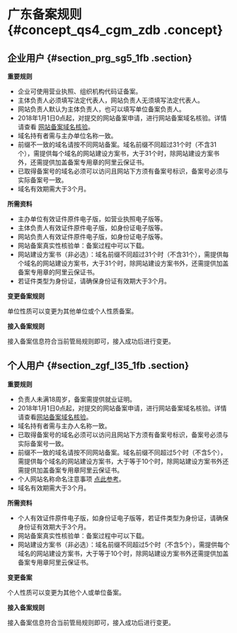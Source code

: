 # 广东备案规则 {#concept_qs4_cgm_zdb .concept}

## 企业用户 {#section_prg_sg5_1fb .section}

**重要规则**

-   企业可使用营业执照、组织机构代码证备案。
-   主体负责人必须填写法定代表人，网站负责人无须填写法定代表人。
-   网站负责人默认为主体负责人，也可以填写单位备案负责人。
-   2018年1月1日0点起，对提交的网站备案申请，进行网站备案域名核验。详情请查看 [网站备案域名核验](../../../../../cn.zh-CN/常见问题/域名核验FAQ.md)。
-   域名持有者需与主办单位名称一致。
-   前缀不一致的域名请按不同网站备案。域名前缀不同超过31个时（不含31个），需提供每个域名的网站建设方案书，大于31个时，除网站建设方案书外，还需提供加盖备案专用章的阿里云保证书。
-   已取得备案号的域名必须可以访问且网站下方须有备案号标识，备案号必须与实际备案号一致。
-   域名有效期需大于3个月。

**所需资料**

-   主办单位有效证件原件电子版，如营业执照电子版等。
-   主体负责人有效证件原件电子版，如身份证电子版等。
-   网站负责人有效证件原件电子版，如身份证电子版等。
-   网站备案真实性核验单：备案过程中可以下载。
-   网站建设方案书（非必选）：域名前缀不同超过31个时（不含31个），需提供每个域名的网站建设方案书，大于31个时，除网站建设方案书外，还需提供加盖备案专用章的阿里云保证书。
-   若证件类型为身份证，请确保身份证有效期大于3个月。

**变更备案规则**

单位性质可以变更为其他单位或个人性质备案。

**接入备案规则**

接入备案信息符合当前管局规则即可，接入成功后进行变更。

## 个人用户 {#section_zgf_l35_1fb .section}

**重要规则**

-   负责人未满18周岁，备案需提供就业证明。
-   2018年1月1日0点起，对提交的网站备案申请，进行网站备案域名核验。详情请查看[网站备案域名核验](../../../../../cn.zh-CN/常见问题/域名核验FAQ.md)。
-   域名持有者需与主办人名称一致。
-   已取得备案号的域名必须可以访问且网站下方须有备案号标识，备案号必须与实际备案号一致。
-   前缀不一致的域名请按不同网站备案。域名前缀不同超过5个时（不含5个），需提供每个域名的网站建设方案书，大于等于10个时，除网站建设方案书外还需提供加盖备案专用章阿里云保证书。
-   个人网站名称命名注意事项 [点此参考](../../../../../cn.zh-CN/常见问题/备案流程FAQ/填写主体信息和网站信息.md#section_hxd_kvr_zdb)。
-   域名有效期需大于3个月。

**所需资料**

-   个人有效证件原件电子版，如身份证电子版等，若证件类型为身份证，请确保身份证有效期大于3个月。
-   网站备案真实性核验单：备案过程中可以下载。
-   网站建设方案书（非必选）：域名前缀不同超过5个时（不含5个），需提供每个域名的网站建设方案书，大于等于10个时，除网站建设方案书外还需提供加盖备案专用章阿里云保证书。

**变更备案**

个人性质可以变更为其他个人或单位备案。

**接入备案规则**

接入备案信息符合当前管局规则即可，接入成功后进行变更。

